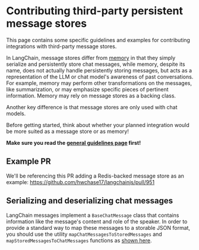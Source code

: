 # Contributing third-party persistent message stores

This page contains some specific guidelines and examples for contributing integrations with third-party message stores.

In LangChain, message stores differ from [memory](.github/contributing/integrations/MEMORY.md) in that they simply serialize and persistently store chat messages, while memory, despite its name, does not actually handle persistently storing messages, but acts as a representation of the LLM or chat model's awareness of past conversations. For example, memory may perform other transformations on the messages, like summarization, or may emphasize specific pieces of pertinent information. Memory may rely on message stores as a backing class.

Another key difference is that message stores are only used with chat models.

Before getting started, think about whether your planned integration would be more suited as a message store or as memory!

**Make sure you read the [general guidelines page](.github/contributing/INTEGRATIONS.md) first!**

## Example PR

We'll be referencing this PR adding a Redis-backed message store as an example: https://github.com/hwchase17/langchainjs/pull/951

## Serializing and deserializing chat messages

LangChain messages implement a `BaseChatMessage` class that contains information like the message's content and role of the speaker. In order to provide a standard way to map these messages to a storable JSON format, you should use the utility `mapChatMessagesToStoredMessages` and `mapStoredMessagesToChatMessages` functions as [shown here](https://github.com/hwchase17/langchainjs/pull/951/files#diff-4c638d231a5e5bb29a149c6fb7d8f4b24aaf1b6fcc2cc2a728346eaebb6c9c47R17).

